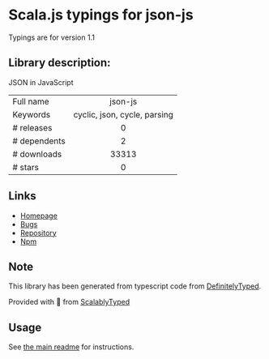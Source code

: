 
# Scala.js typings for json-js

Typings are for version 1.1

## Library description:
JSON in JavaScript

|                    |                 |
| ------------------ | :-------------: |
| Full name          | json-js |
| Keywords           | cyclic, json, cycle, parsing |
| # releases         | 0 |
| # dependents       | 2 |
| # downloads        | 33313 |
| # stars            | 0 |

## Links
- [Homepage](https://github.com/cangosta/JSON-js#readme)
- [Bugs](https://github.com/cangosta/JSON-js/issues)
- [Repository](https://github.com/cangosta/JSON-js)
- [Npm](https://www.npmjs.com/package/json-js)
    


## Note
This library has been generated from typescript code from [DefinitelyTyped](https://definitelytyped.org).

Provided with :purple_heart: from [ScalablyTyped](https://github.com/oyvindberg/ScalablyTyped)

## Usage
See [the main readme](../../readme.md) for instructions.


